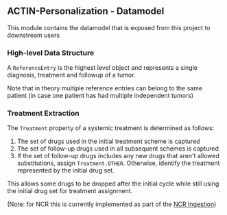 ## ACTIN-Personalization - Datamodel

This module contains the datamodel that is exposed from this project to downstream users

### High-level Data Structure

A `ReferenceEntry` is the highest level object and represents a single diagnosis, treatment and followup of a tumor. 

Note that in theory multiple reference entries can belong to the same patient (in case one patient has had multiple independent tumors)

### Treatment Extraction

The `Treatment` property of a systemic treatment is determined as follows:
1. The set of drugs used in the initial treatment scheme is captured
2. The set of follow-up drugs used in all subsequent schemes is captured.
3. If the set of follow-up drugs includes any new drugs that aren't allowed substitutions, assign `Treatment.OTHER`.
   Otherwise, identify the treatment represented by the initial drug set.

This allows some drugs to be dropped after the initial cycle while still using the initial drug set for treatment assignment.

(Note: for NCR this is currently implemented as part of the [NCR Ingestion](../ncr))
